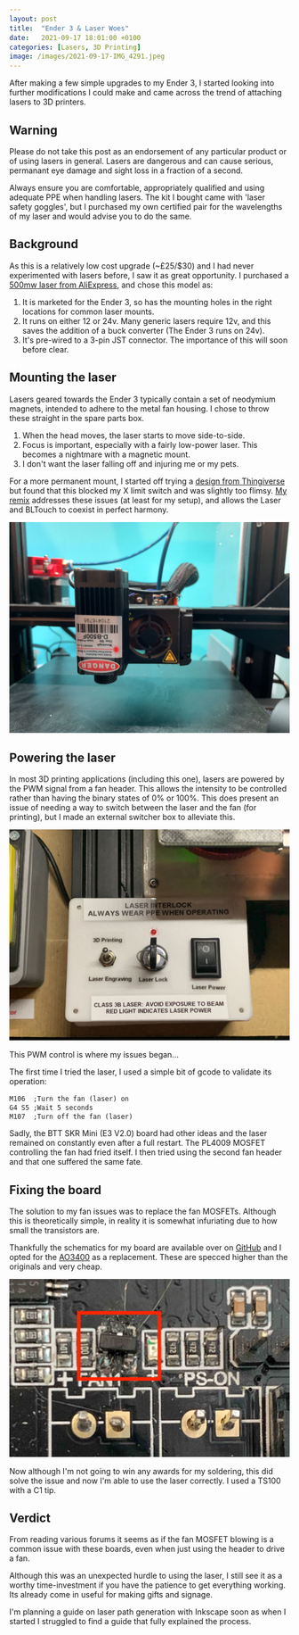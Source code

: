 ```yaml
---
layout: post
title:  "Ender 3 & Laser Woes"
date:   2021-09-17 18:01:00 +0100
categories: [Lasers, 3D Printing]
image: /images/2021-09-17-IMG_4291.jpeg
---
```


After making a few simple upgrades to my Ender 3, I started looking into further modifications I could make and came across the trend of attaching lasers to 3D printers.

## Warning
Please do not take this post as an endorsement of any particular product or of using lasers in general. Lasers are dangerous and can cause serious, permanant eye damage and sight loss in a fraction of a second.

Always ensure you are comfortable, appropriately qualified and using adequate PPE when handling lasers. The kit I bought came with 'laser safety goggles', but I purchased my own certified pair for the wavelengths of my laser and would advise you to do the same.

## Background
As this is a relatively low cost upgrade (~£25/$30) and I had never experimented with lasers before, I saw it as great opportunity. I purchased a [500mw laser from AliExpress](https://www.aliexpress.com/item/1005001721222340.html?spm=a2g0s.9042311.0.0.27424c4dN9VrB4), and chose this model as:
1. It is marketed for the Ender 3, so has the mounting holes in the right locations for common laser mounts.
2. It runs on either 12 or 24v. Many generic lasers require 12v, and this saves the addition of a buck converter (The Ender 3 runs on 24v).
3. It's pre-wired to a 3-pin JST connector. The importance of this will soon before clear.

## Mounting the laser
Lasers geared towards the Ender 3 typically contain a set of neodymium magnets, intended to adhere to the metal fan housing. I chose to throw these straight in the spare parts box. 
1. When the head moves, the laser starts to move side-to-side.
2. Focus is important, especially with a fairly low-power laser. This becomes a nightmare with a magnetic mount.
3. I don't want the laser falling off and injuring me or my pets.

For a more permanent mount, I started off trying a [design from Thingiverse](https://www.thingiverse.com/thing:4759907) but found that this blocked my X limit switch and was slightly too flimsy. [My remix](https://www.thingiverse.com/thing:4894527) addresses these issues (at least for my setup), and allows the Laser and BLTouch to coexist in perfect harmony.

![Ender 3 with laser mount](/images/2021-09-17-IMG_4291.jpeg)

## Powering the laser
In most 3D printing applications (including this one), lasers are powered by the PWM signal from a fan header. This allows the intensity to be controlled rather than having the binary states of 0% or 100%. This does present an issue of needing a way to switch between the laser and the fan (for printing), but I made an external switcher box to alleviate this.

![Laser interlock device](/images/2021-09-17-IMG_4117.jpeg)

This PWM control is where my issues began...

The first time I tried the laser, I used a simple bit of gcode to validate its operation:
```
M106  ;Turn the fan (laser) on
G4 S5 ;Wait 5 seconds
M107  ;Turn off the fan (laser)
```

Sadly, the BTT SKR Mini (E3 V2.0) board had other ideas and the laser remained on constantly even after a full restart. The PL4009 MOSFET controlling the fan had fried itself. I then tried using the second fan header and that one suffered the same fate.

## Fixing the board
The solution to my fan issues was to replace the fan MOSFETs. Although this is theoretically simple, in reality it is somewhat infuriating due to how small the transistors are.

Thankfully the schematics for my board are available over on [GitHub](https://github.com/bigtreetech/BIGTREETECH-SKR-mini-E3/blob/master/hardware/BTT%20SKR%20MINI%20E3%20V2.0/Hardware/BTT%20SKR%20MINI%20E3%20V2.0-PIN.pdf) and I opted for the [AO3400](https://www.aliexpress.com/item/1005001864680693.html?spm=a2g0s.9042311.0.0.27424c4dEYCSWP) as a replacement. These are specced higher than the originals and very cheap.

![SKR Mini E3 V2.0 printer motherboard](/images/2019-09-17-059C2856.jpg)

Now although I'm not going to win any awards for my soldering, this did solve the issue and now I'm able to use the laser correctly. I used a TS100 with a C1 tip.

## Verdict
From reading various forums it seems as if the fan MOSFET blowing is a common issue with these boards, even when just using the header to drive a fan.

Although this was an unexpected hurdle to using the laser, I still see it as a worthy time-investment if you have the patience to get everything working. Its already come in useful for making gifts and signage. 

I'm planning a guide on laser path generation with Inkscape soon as when I started I struggled to find a guide that fully explained the process.